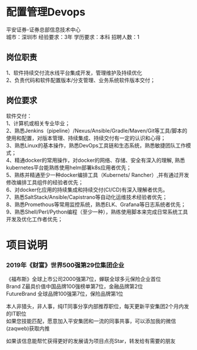# 配置管理Devops
平安证券-证券总部信息技术中心  
城市：深圳市 经验要求：3年 学历要求：本科  招聘人数：1

## 岗位职责
1、软件持续交付流水线平台集成开发，管理维护及持续优化   
2、负责代码和软件配置版本/分支管理、业务系统软件版本交付；

## 岗位要求
软件交付：   
1、计算机或相关专业毕业；   
2、熟悉Jenkins（pipeline）/Nexus/Ansible/Gradle/Maven/Git等工具/脚本的使用和配置，对版本管理、持续集成、持续交付有一定的认识和心得；   
3、熟悉Linux的基本操作，熟悉DevOps工具链和生态系统，熟悉敏捷团队工作模式；   
4、精通docker的常用操作，对docker的网络、存储、安全有深入的理解, 熟悉kubernetes平台能熟练使用helm部署k8s应用者优先；   
5、熟练并精通至少一种docker编排工具（Kubernets/ Rancher）,并有通过开发修改编排工具组件的经验者优先；   
6、对docker化应用的持续集成和持续交付(CI/CD)有深入理解者优先。   
7、熟悉SaltStack/Ansible/Capistrano等自动化运维技术经验者优先；   
8、熟悉Promethous等常用监控系统，熟悉ELK、Grafana等日志系统者优先；   
9、熟悉Shell/Perl/Python编程（至少一种），熟练使用脚本来完成日常系统工具开发及优化工作者优先；

# 项目说明

### 2019年《财富》世界500强第29位集团企业
《福布斯》全球上市公司2000强第7位，蝉联全球多元保险企业首位  
Brand Z最具价值中国品牌100强榜单第7位，金融品牌第2位  
FutureBrand 全球品牌100强第7位，保险品牌第1位

本人非猎头，非人事，纯IT同事分享内部推荐职位，每天更新平安集团2个月内发的IT职位  
如果您技能匹配，愿意加入平安集团和一流的同事共事，可以添加我的微信(zaqweb)获取内推 

如果该信息能帮忙获得更好的发展请为项目点亮Star，转发给有需要的朋友




